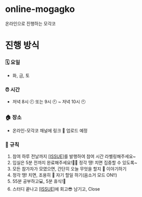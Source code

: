 # online-mogagko
온라인으로 진행하는 모각코 


# 진행 방식
### 🗓 요일 
- 화, 금, 토

### ⏰ 시간 
- 저녁 8시 🕗 또는 9시 🕘 ~ 저녁 10시 🕙

### 🏠 장소 
- 온라인-모각코 채널에 링크 🔗 업로드 예정

### 🤙 규칙 
1. 참여 하루 전날까지 [[ISSUE]](https://github.com/daadaadaah/online-mogagko/issues/1)를 발행하여 참여 시간 라벨링해주세요~
2. 입실은 5분 전까지 완료해주세요!🙇‍♀️ 정각 땡! 치면 집중할 수 있도록~
3. 모든 참가자가 모였으면, 간단히 오늘 무엇을 할지 🤔 이야기하기 
4. 정각 땡! 치면, 조용히 🤫 자기 할일 하기(음소거 모드 ON!!)
5. 55분 공부하고💻, 5분 휴식!💪
6. 스터디 끝나고 [[ISSUE]](https://github.com/daadaadaah/online-mogagko/issues/1)에 회고😎 남기고, Close  

